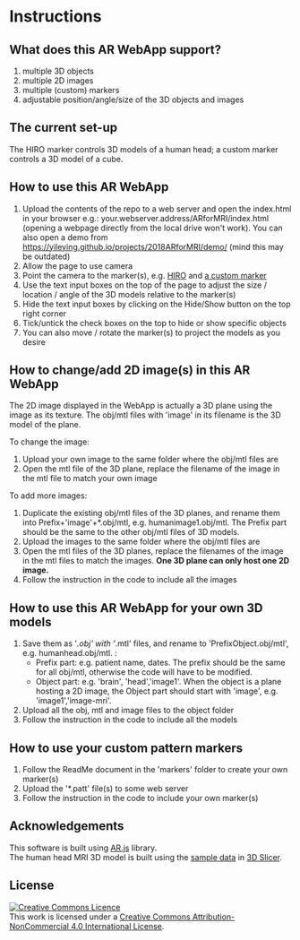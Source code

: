 # Instructions

## What does this AR WebApp support?

1.  multiple 3D objects
2.  multiple 2D images
3.  multiple (custom) markers
4.  adjustable position/angle/size of the 3D objects and images

## The current set-up

The HIRO marker controls 3D models of a human head; a custom marker controls a 3D model of a cube.

## How to use this AR WebApp

1. Upload the contents of the repo to a web server and open the index.html in your browser e.g.:  your.webserver.address/ARforMRI/index.html (opening a webpage directly from the local drive won't work). You can also open a demo from https://yileying.github.io/projects/2018ARforMRI/demo/ (mind this may be outdated)
2.  Allow the page to use camera
3.  Point the camera to the marker(s), e.g. [HIRO](https://jeromeetienne.github.io/AR.js/data/images/HIRO.jpg) and [a custom marker](markers/custommarker.png)
4.  Use the text input boxes on the top of the page to adjust the size / location / angle of the 3D models relative to the marker(s)
5.  Hide the text input boxes by clicking on the Hide/Show button on the top right corner
6.  Tick/untick the check boxes on the top to hide or show specific objects
7.  You can also move / rotate the marker(s) to project the models as you desire

## How to change/add 2D image(s) in this AR WebApp

The 2D image displayed in the WebApp is actually a 3D plane using the image as its texture. The obj/mtl files with 'image' in its filename is the 3D model of the plane.

To change the image:

1.  Upload your own image to the same folder where the obj/mtl files are
2.  Open the mtl file of the 3D plane, replace the filename of the image in the mtl file to match your own image

To add more images:

1.  Duplicate the existing obj/mtl files of the 3D planes, and rename them into Prefix+'image'+*.obj/mtl, e.g. humanimage1.obj/mtl. The Prefix part should be the same to the other obj/mtl files of 3D models.
2.  Upload the images to the same folder where the obj/mtl files are
3.  Open the mtl files of the 3D planes, replace the filenames of the image in the mtl files to match the images. **One 3D plane can only host one 2D image.**
4.  Follow the instruction in the code to include all the images

## How to use this AR WebApp for your own 3D models

1.  Save them as '*.obj' with '*.mtl' files, and rename to 'PrefixObject.obj/mtl', e.g. humanhead.obj/mtl. :
    *   Prefix part: e.g. patient name, dates. The prefix should be the same for all obj/mtl, otherwise the code will have to be modified.
    *   Object part: e.g. 'brain', 'head','image1'. When the object is a plane hosting a 2D image, the Object part should start with 'image', e.g. 'image1','image-mri'.
2.  Upload all the obj, mtl and image files to the object folder
3.  Follow the instruction in the code to include all the models

## How to use your custom pattern markers

1.  Follow the ReadMe document in the 'markers' folder to create your own marker(s)
2.  Upload the '*.patt' file(s) to some web server
3.  Follow the instruction in the code to include your own marker(s)

## Acknowledgements
This software is built using [AR.js](https://github.com/jeromeetienne/AR.js/blob/master/README.md) library.  
The human head MRI 3D model is built using the [sample data](http://slicer.kitware.com/midas3/download/?items=330421,1) in [3D Slicer](https://www.slicer.org).

## License
[![Creative Commons Licence](https://i.creativecommons.org/l/by-nc/4.0/88x31.png)](http://creativecommons.org/licenses/by-nc/4.0/)  
This work is licensed under a [Creative Commons Attribution-NonCommercial 4.0 International License](http://creativecommons.org/licenses/by-nc/4.0/).
